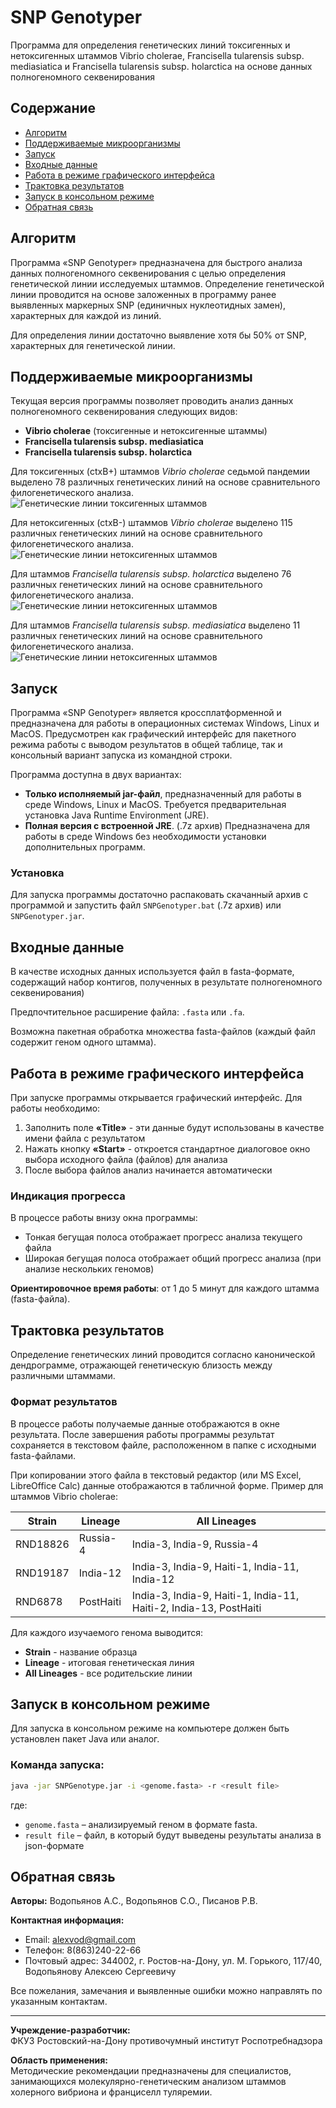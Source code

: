 # SNP Genotyper

Программа для определения генетических линий токсигенных и нетоксигенных штаммов Vibrio cholerae, Francisella tularensis subsp. mediasiatica и Francisella tularensis subsp. holarctica на основе данных полногеномного секвенирования

## Содержание

- [Алгоритм](#алгоритм)
- [Поддерживаемые микроорганизмы](#поддерживаемые-микроорганизмы)
- [Запуск](#запуск)
- [Входные данные](#входные-данные)
- [Работа в режиме графического интерфейса](#работа-в-режиме-графического-интерфейса)
- [Трактовка результатов](#трактовка-результатов)
- [Запуск в консольном режиме](#запуск-в-консольном-режиме)
- [Обратная связь](#обратная-связь)

## Алгоритм

Программа «SNP Genotyper» предназначена для быстрого анализа данных полногеномного секвенирования с целью определения генетической линии исследуемых штаммов. Определение генетической линии проводится на основе заложенных в программу ранее выявленных маркерных SNP (единичных нуклеотидных замен), характерных для каждой из линий.

Для определения линии достаточно выявление хотя бы 50% от SNP, характерных для генетической линии.

## Поддерживаемые микроорганизмы

Текущая версия программы позволяет проводить анализ данных полногеномного секвенирования следующих видов:

- **Vibrio cholerae** (токсигенные и нетоксигенные штаммы)
- **Francisella tularensis subsp. mediasiatica**
- **Francisella tularensis subsp. holarctica**

Для токсигенных (ctxB+) штаммов *Vibrio cholerae* седьмой пандемии выделено 78 различных генетических линий на основе сравнительного филогенетического анализа.
![Генетические линии токсигенных штаммов](img/Tree_Vch_CTX.jpg)

Для нетоксигенных (ctxB-) штаммов *Vibrio cholerae* выделено 115 различных генетических линий на основе сравнительного филогенетического анализа.
![Генетические линии нетоксигенных штаммов](img/Tree_Vch.jpg)

Для штаммов *Francisella tularensis subsp. holarctica* выделено 76 различных генетических линий на основе сравнительного филогенетического анализа.
![Генетические линии нетоксигенных штаммов](img/Tree_F.tul.hol.jpg)

Для штаммов *Francisella tularensis subsp. mediasiatica* выделено 11 различных генетических линий на основе сравнительного филогенетического анализа.
![Генетические линии нетоксигенных штаммов](img/Tree_F.tul.med.jpg)

## Запуск

Программа «SNP Genotyper» является кроссплатформенной и предназначена для работы в операционных системах Windows, Linux и MacOS. Предусмотрен как графический интерфейс для пакетного режима работы с выводом результатов в общей таблице, так и консольный вариант запуска из командной строки.

Программа доступна в двух вариантах:

- **Только исполняемый jar-файл**, предназначенный для работы в среде Windows, Linux и MacOS. Требуется предварительная установка Java Runtime Environment (JRE).
- **Полная версия с встроенной JRE**. (.7z архив) Предназначена для работы в среде Windows без необходимости установки дополнительных программ.

### Установка

Для запуска программы достаточно распаковать скачанный архив с программой и запустить файл `SNPGenotyper.bat` (.7z архив) или `SNPGenotyper.jar`.

## Входные данные

В качестве исходных данных используется файл в fasta-формате, содержащий набор контигов, полученных в результате полногеномного секвенирования)

Предпочтительное расширение файла: `.fasta` или `.fa`.

Возможна пакетная обработка множества fasta-файлов (каждый файл содержит геном одного штамма).

## Работа в режиме графического интерфейса

При запуске программы открывается графический интерфейс. Для работы необходимо:

1. Заполнить поле **«Title»** - эти данные будут использованы в качестве имени файла с результатом
2. Нажать кнопку **«Start»** - откроется стандартное диалоговое окно выбора исходного файла (файлов) для анализа
3. После выбора файлов анализ начинается автоматически

### Индикация прогресса

В процессе работы внизу окна программы:
- Тонкая бегущая полоса отображает прогресс анализа текущего файла
- Широкая бегущая полоса отображает общий прогресс анализа (при анализе нескольких геномов)

**Ориентировочное время работы**: от 1 до 5 минут для каждого штамма (fasta-файла).

## Трактовка результатов

Определение генетических линий проводится согласно канонической дендрограмме, отражающей генетическую близость между различными штаммами.

### Формат результатов

В процессе работы получаемые данные отображаются в окне результата. После завершения работы программы результат сохраняется в текстовом файле, расположенном в папке с исходными fasta-файлами.

При копировании этого файла в текстовый редактор (или MS Excel, LibreOffice Calc) данные отображаются в табличной форме. Пример для штаммов Vibrio cholerae:

| Strain | Lineage | All Lineages |
|--------|---------|--------------|
| RND18826 | Russia-4 | India-3, India-9, Russia-4 |
| RND19187 | India-12 | India-3, India-9, Haiti-1, India-11, India-12 |
| RND6878 | PostHaiti | India-3, India-9, Haiti-1, India-11, Haiti-2, India-13, PostHaiti |

Для каждого изучаемого генома выводится:
- **Strain** - название образца
- **Lineage** - итоговая генетическая линия
- **All Lineages** - все родительские линии

## Запуск в консольном режиме

Для запуска в консольном режиме на компьютере должен быть установлен пакет Java или аналог.

### Команда запуска:

```bash
java -jar SNPGenotype.jar -i <genome.fasta> -r <result file>
```

где:
- `genome.fasta` – анализируемый геном в формате fasta.
- `result file` – файл, в который будут выведены результаты анализа в json-формате

## Обратная связь

**Авторы:** Водопьянов А.С., Водопьянов С.О., Писанов Р.В.

**Контактная информация:**
- Email: alexvod@gmail.com
- Телефон: 8(863)240-22-66
- Почтовый адрес: 344002, г. Ростов-на-Дону, ул. М. Горького, 117/40, Водопьянову Алексею Сергеевичу

Все пожелания, замечания и выявленные ошибки можно направлять по указанным контактам.

---

**Учреждение-разработчик:**  
ФКУЗ Ростовский-на-Дону противочумный институт Роспотребнадзора

**Область применения:**  
Методические рекомендации предназначены для специалистов, занимающихся молекулярно-генетическим анализом штаммов холерного вибриона и франциселл туляремии.